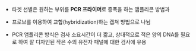 

 - 타겟 선별은 원하는 부위를 **PCR 프라이머**로 증폭을 하는 앰플리콘 방법과
 - 프로브를 이용하여 교합(hybridization)하는 캡쳐 방법으로 나뉨

 - PCR 앰플리콘 방식은 검사 소요시간이 더 짧고, 상대적으로 적은 양의 DNA를 필요로 하여 잘 디자인된 작은 수의 유전자 패널에 대한 검사에 유용

